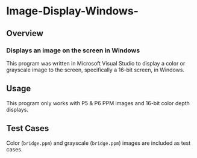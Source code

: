 # Image-Display-Windows-

## Overview
### Displays an image on the screen in Windows

This program was written in Microsoft Visual Studio to display a color or grayscale image to the screen, specifically a 16-bit screen, in Windows.

## Usage

This program only works with P5 & P6 PPM images and 16-bit color depth displays.

## Test Cases

Color (`bridge.ppm`) and grayscale (`bridge.ppm`) images are included as test cases.
